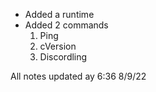 - Added a runtime
 - Added 2 commands
   1. Ping
   2. cVersion
   3. Discordling
  
All notes updated ay 6:36 8/9/22

